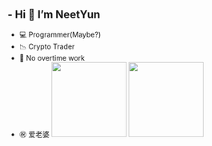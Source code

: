 ## - Hi 👋 I’m NeetYun
- 💻 Programmer(Maybe?)
- 📉 Crypto Trader
- 🚫 No overtime work
- ㊗️ 爱老婆
<img src="https://github-readme-stats.vercel.app/api?username=Alexis-Zhang0812&count_private=true&theme=onedark&show_icons=true" height="150px"></img>
<img src="https://github-readme-stats.vercel.app/api/top-langs/?username=Alexis-Zhang0812&layout=compact&theme=onedark&hide=HTML" height="150px"></img>
